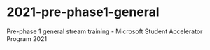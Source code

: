 # 2021-pre-phase1-general
Pre-phase 1 general stream training - Microsoft Student Accelerator Program 2021
